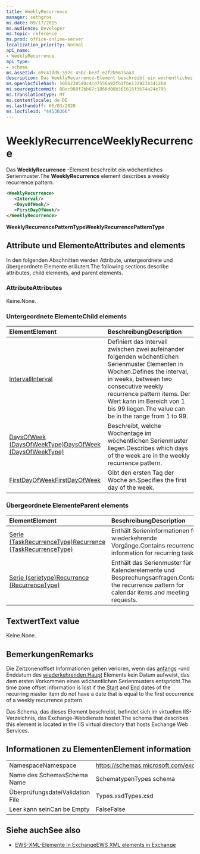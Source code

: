 ```yaml
---
title: WeeklyRecurrence
manager: sethgros
ms.date: 09/17/2015
ms.audience: Developer
ms.topic: reference
ms.prod: office-online-server
localization_priority: Normal
api_name:
- WeeklyRecurrence
api_type:
- schema
ms.assetid: 69c41dd5-597c-45bc-be3f-e2f2b5615aa3
description: Das WeeklyRecurrence-Element beschreibt ein wöchentliches Serienmuster.
ms.openlocfilehash: 5006238590c4cd7556a92fb1fbe13292383412b8
ms.sourcegitcommit: 88ec988f2bb67c1866d06b361615f3674a24e795
ms.translationtype: MT
ms.contentlocale: de-DE
ms.lasthandoff: 06/03/2020
ms.locfileid: "44530366"
---
```

# <a name="weeklyrecurrence"></a><span data-ttu-id="d1295-103">WeeklyRecurrence</span><span class="sxs-lookup"><span data-stu-id="d1295-103">WeeklyRecurrence</span></span>

<span data-ttu-id="d1295-104">Das **WeeklyRecurrence** -Element beschreibt ein wöchentliches Serienmuster.</span><span class="sxs-lookup"><span data-stu-id="d1295-104">The **WeeklyRecurrence** element describes a weekly recurrence pattern.</span></span> 
  
```XML
<WeeklyRecurrence>
   <Interval/>
   <DaysOfWeek/>
   <FirstDayOfWeek/>
</WeeklyRecurrence>
```

 <span data-ttu-id="d1295-105">**WeeklyRecurrencePatternType**</span><span class="sxs-lookup"><span data-stu-id="d1295-105">**WeeklyRecurrencePatternType**</span></span>
## <a name="attributes-and-elements"></a><span data-ttu-id="d1295-106">Attribute und Elemente</span><span class="sxs-lookup"><span data-stu-id="d1295-106">Attributes and elements</span></span>

<span data-ttu-id="d1295-107">In den folgenden Abschnitten werden Attribute, untergeordnete und übergeordnete Elemente erläutert.</span><span class="sxs-lookup"><span data-stu-id="d1295-107">The following sections describe attributes, child elements, and parent elements.</span></span>
  
### <a name="attributes"></a><span data-ttu-id="d1295-108">Attribute</span><span class="sxs-lookup"><span data-stu-id="d1295-108">Attributes</span></span>

<span data-ttu-id="d1295-109">Keine.</span><span class="sxs-lookup"><span data-stu-id="d1295-109">None.</span></span>
  
### <a name="child-elements"></a><span data-ttu-id="d1295-110">Untergeordnete Elemente</span><span class="sxs-lookup"><span data-stu-id="d1295-110">Child elements</span></span>

|<span data-ttu-id="d1295-111">**Element**</span><span class="sxs-lookup"><span data-stu-id="d1295-111">**Element**</span></span>|<span data-ttu-id="d1295-112">**Beschreibung**</span><span class="sxs-lookup"><span data-stu-id="d1295-112">**Description**</span></span>|
|:-----|:-----|
|[<span data-ttu-id="d1295-113">Intervall</span><span class="sxs-lookup"><span data-stu-id="d1295-113">Interval</span></span>](interval.md) <br/> |<span data-ttu-id="d1295-114">Definiert das Intervall zwischen zwei aufeinander folgenden wöchentlichen Serienmuster Elementen in Wochen.</span><span class="sxs-lookup"><span data-stu-id="d1295-114">Defines the interval, in weeks, between two consecutive weekly recurrence pattern items.</span></span> <span data-ttu-id="d1295-115">Der Wert kann im Bereich von 1 bis 99 liegen.</span><span class="sxs-lookup"><span data-stu-id="d1295-115">The value can be in the range from 1 to 99.</span></span>  <br/> |
|[<span data-ttu-id="d1295-116">DaysOfWeek (DaysOfWeekType)</span><span class="sxs-lookup"><span data-stu-id="d1295-116">DaysOfWeek (DaysOfWeekType)</span></span>](daysofweek-daysofweektype.md) <br/> |<span data-ttu-id="d1295-117">Beschreibt, welche Wochentage im wöchentlichen Serienmuster liegen.</span><span class="sxs-lookup"><span data-stu-id="d1295-117">Describes which days of the week are in the weekly recurrence pattern.</span></span>  <br/> |
|[<span data-ttu-id="d1295-118">FirstDayOfWeek</span><span class="sxs-lookup"><span data-stu-id="d1295-118">FirstDayOfWeek</span></span>](firstdayofweek.md) <br/> |<span data-ttu-id="d1295-119">Gibt den ersten Tag der Woche an.</span><span class="sxs-lookup"><span data-stu-id="d1295-119">Specifies the first day of the week.</span></span>  <br/> |
   
### <a name="parent-elements"></a><span data-ttu-id="d1295-120">Übergeordnete Elemente</span><span class="sxs-lookup"><span data-stu-id="d1295-120">Parent elements</span></span>

|<span data-ttu-id="d1295-121">**Element**</span><span class="sxs-lookup"><span data-stu-id="d1295-121">**Element**</span></span>|<span data-ttu-id="d1295-122">**Beschreibung**</span><span class="sxs-lookup"><span data-stu-id="d1295-122">**Description**</span></span>|
|:-----|:-----|
|[<span data-ttu-id="d1295-123">Serie (TaskRecurrenceType)</span><span class="sxs-lookup"><span data-stu-id="d1295-123">Recurrence (TaskRecurrenceType)</span></span>](recurrence-taskrecurrencetype.md) <br/> |<span data-ttu-id="d1295-124">Enthält Serieninformationen für wiederkehrende Vorgänge.</span><span class="sxs-lookup"><span data-stu-id="d1295-124">Contains recurrence information for recurring tasks.</span></span>  <br/> |
|[<span data-ttu-id="d1295-125">Serie (serietype)</span><span class="sxs-lookup"><span data-stu-id="d1295-125">Recurrence (RecurrenceType)</span></span>](recurrence-recurrencetype.md) <br/> |<span data-ttu-id="d1295-126">Enthält das Serienmuster für Kalenderelemente und Besprechungsanfragen.</span><span class="sxs-lookup"><span data-stu-id="d1295-126">Contains the recurrence pattern for calendar items and meeting requests.</span></span>  <br/> |
   
## <a name="text-value"></a><span data-ttu-id="d1295-127">Textwert</span><span class="sxs-lookup"><span data-stu-id="d1295-127">Text value</span></span>

<span data-ttu-id="d1295-128">Keine.</span><span class="sxs-lookup"><span data-stu-id="d1295-128">None.</span></span>
  
## <a name="remarks"></a><span data-ttu-id="d1295-129">Bemerkungen</span><span class="sxs-lookup"><span data-stu-id="d1295-129">Remarks</span></span>

<span data-ttu-id="d1295-130">Die Zeitzonenoffset Informationen gehen verloren, wenn das [anfangs](start.md) -und Enddatum des [wiederkehrenden Haupt](end-ex15websvcsotherref.md) Elements kein Datum aufweist, das dem ersten Vorkommen eines wöchentlichen Serienmusters entspricht.</span><span class="sxs-lookup"><span data-stu-id="d1295-130">The time zone offset information is lost if the [Start](start.md) and [End ](end-ex15websvcsotherref.md) dates of the recurring master item do not have a date that is equal to the first occurrence of a weekly recurrence pattern.</span></span> 
  
<span data-ttu-id="d1295-131">Das Schema, das dieses Element beschreibt, befindet sich im virtuellen IIS-Verzeichnis, das Exchange-Webdienste hostet.</span><span class="sxs-lookup"><span data-stu-id="d1295-131">The schema that describes this element is located in the IIS virtual directory that hosts Exchange Web Services.</span></span>
  
## <a name="element-information"></a><span data-ttu-id="d1295-132">Informationen zu Elementen</span><span class="sxs-lookup"><span data-stu-id="d1295-132">Element information</span></span>

|||
|:-----|:-----|
|<span data-ttu-id="d1295-133">Namespace</span><span class="sxs-lookup"><span data-stu-id="d1295-133">Namespace</span></span>  <br/> |https://schemas.microsoft.com/exchange/services/2006/types  <br/> |
|<span data-ttu-id="d1295-134">Name des Schemas</span><span class="sxs-lookup"><span data-stu-id="d1295-134">Schema Name</span></span>  <br/> |<span data-ttu-id="d1295-135">Schematypen</span><span class="sxs-lookup"><span data-stu-id="d1295-135">Types schema</span></span>  <br/> |
|<span data-ttu-id="d1295-136">Überprüfungsdatei</span><span class="sxs-lookup"><span data-stu-id="d1295-136">Validation File</span></span>  <br/> |<span data-ttu-id="d1295-137">Types.xsd</span><span class="sxs-lookup"><span data-stu-id="d1295-137">Types.xsd</span></span>  <br/> |
|<span data-ttu-id="d1295-138">Leer kann sein</span><span class="sxs-lookup"><span data-stu-id="d1295-138">Can be Empty</span></span>  <br/> |<span data-ttu-id="d1295-139">False</span><span class="sxs-lookup"><span data-stu-id="d1295-139">False</span></span>  <br/> |
   
## <a name="see-also"></a><span data-ttu-id="d1295-140">Siehe auch</span><span class="sxs-lookup"><span data-stu-id="d1295-140">See also</span></span>



- [<span data-ttu-id="d1295-141">EWS-XML-Elemente in Exchange</span><span class="sxs-lookup"><span data-stu-id="d1295-141">EWS XML elements in Exchange</span></span>](ews-xml-elements-in-exchange.md)

